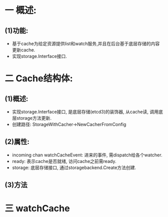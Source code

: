 # 一 概述:
## (1)功能:
- 基于cache为给定资源提供list和watch服务,并且在后台基于底层存储的内容更新cache.
- 实现storage.Interface接口.

# 二 Cache结构体:
## (1)概述:
- 实现storage.Interface接口, 是底层存储(etcd3)的装饰器, 从cache读, 调用底层storage方法更新.
- 创建路径: StorageWithCacher->NewCacherFromConfig

## (2)属性:
- incoming chan watchCacheEvent: 进来的事件, 需dispatch给各个watcher.
- ready: 表示cache是否就绪, 访问cache之前需ready.
- storage: 底层存储接口, 通过storagebackend.Create方法创建.

## (3)方法

# 三 watchCache

